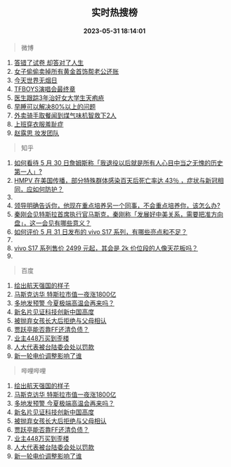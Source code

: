 <div align="center"><h2>实时热搜榜</h2><h4>2023-05-31 18:14:01</h4></div>

> 微博  

1. [答错了试卷 却答对了人生](https://s.weibo.com/weibo?q=%E7%AD%94%E9%94%99%E4%BA%86%E8%AF%95%E5%8D%B7%20%E5%8D%B4%E7%AD%94%E5%AF%B9%E4%BA%86%E4%BA%BA%E7%94%9F&t=31&band_rank=1&Refer=top)<br />
2. [女子偷偷卖掉所有黄金首饰帮老公还账](https://s.weibo.com/weibo?q=%23%E5%A5%B3%E5%AD%90%E5%81%B7%E5%81%B7%E5%8D%96%E6%8E%89%E6%89%80%E6%9C%89%E9%BB%84%E9%87%91%E9%A6%96%E9%A5%B0%E5%B8%AE%E8%80%81%E5%85%AC%E8%BF%98%E8%B4%A6%23&t=31&band_rank=2&Refer=top)<br />
3. [今天世界无烟日](https://s.weibo.com/weibo?q=%23%E4%BB%8A%E5%A4%A9%E4%B8%96%E7%95%8C%E6%97%A0%E7%83%9F%E6%97%A5%23&t=31&band_rank=3&Refer=top)<br />
4. [TFBOYS演唱会最终章](https://s.weibo.com/weibo?q=%23TFBOYS%E6%BC%94%E5%94%B1%E4%BC%9A%E6%9C%80%E7%BB%88%E7%AB%A0%23&t=31&band_rank=4&Refer=top)<br />
5. [医生跟踪3年治好女大学生天疱疮](https://s.weibo.com/weibo?q=%23%E5%8C%BB%E7%94%9F%E8%B7%9F%E8%B8%AA3%E5%B9%B4%E6%B2%BB%E5%A5%BD%E5%A5%B3%E5%A4%A7%E5%AD%A6%E7%94%9F%E5%A4%A9%E7%96%B1%E7%96%AE%23&t=31&band_rank=5&Refer=top)<br />
6. [早睡可以解决80%以上的问题](https://s.weibo.com/weibo?q=%E6%97%A9%E7%9D%A1%E5%8F%AF%E4%BB%A5%E8%A7%A3%E5%86%B380%25%E4%BB%A5%E4%B8%8A%E7%9A%84%E9%97%AE%E9%A2%98&t=31&band_rank=6&Refer=top)<br />
7. [外卖骑手取餐闻到煤气味机智救下2人](https://s.weibo.com/weibo?q=%23%E5%A4%96%E5%8D%96%E9%AA%91%E6%89%8B%E5%8F%96%E9%A4%90%E9%97%BB%E5%88%B0%E7%85%A4%E6%B0%94%E5%91%B3%E6%9C%BA%E6%99%BA%E6%95%91%E4%B8%8B2%E4%BA%BA%23&t=31&band_rank=7&Refer=top)<br />
8. [上班穿衣服羞耻症](https://s.weibo.com/weibo?q=%E4%B8%8A%E7%8F%AD%E7%A9%BF%E8%A1%A3%E6%9C%8D%E7%BE%9E%E8%80%BB%E7%97%87&t=31&band_rank=8&Refer=top)<br />
9. [赵露思 妆发团队](https://s.weibo.com/weibo?q=%E8%B5%B5%E9%9C%B2%E6%80%9D%20%E5%A6%86%E5%8F%91%E5%9B%A2%E9%98%9F&t=31&band_rank=9&Refer=top)<br />

> 知乎  

1. [如何看待 5 月 30 日詹姆斯称「我退役以后就是所有人心目中当之无愧的历史第一人」?](https://www.zhihu.com/question/603812096)<br />
2. [HMPV 在美国传播，部分特殊群体感染百天后死亡率达 43％ ，症状与新冠相同，应如何防护？](https://www.zhihu.com/question/603980078)<br />
3. []()<br />
4. [领导明确告诉你，他现在重点培养另一个同事，不会重点培养你，该怎么办?](https://www.zhihu.com/question/603488937)<br />
5. [秦刚会见特斯拉首席执行官马斯克，秦刚称「发展好中美关系，需要把准方向盘」，这一会见有哪些意义？](https://www.zhihu.com/question/603879051)<br />
6. [如何评价 5 月 31 日发布的 vivo S17 系列，有哪些亮点和不足？](https://www.zhihu.com/question/604002176)<br />
7. []()<br />
8. [vivo S17 系列售价 2499 元起，其会是 2k 价位段的人像天花板吗？](https://www.zhihu.com/question/604028320)<br />
9. []()<br />

> 百度  

1. [绘出航天强国的样子](https://www.baidu.com/s?wd=%E7%BB%98%E5%87%BA%E8%88%AA%E5%A4%A9%E5%BC%BA%E5%9B%BD%E7%9A%84%E6%A0%B7%E5%AD%90&sa=fyb_news&rsv_dl=fyb_news)<br />
2. [马斯克访华 特斯拉市值一夜涨1800亿](https://www.baidu.com/s?wd=%E9%A9%AC%E6%96%AF%E5%85%8B%E8%AE%BF%E5%8D%8E+%E7%89%B9%E6%96%AF%E6%8B%89%E5%B8%82%E5%80%BC%E4%B8%80%E5%A4%9C%E6%B6%A81800%E4%BA%BF&sa=fyb_news&rsv_dl=fyb_news)<br />
3. [多地发预警 今夏极端高温会再来吗？](https://www.baidu.com/s?wd=%E5%A4%9A%E5%9C%B0%E5%8F%91%E9%A2%84%E8%AD%A6+%E4%BB%8A%E5%A4%8F%E6%9E%81%E7%AB%AF%E9%AB%98%E6%B8%A9%E4%BC%9A%E5%86%8D%E6%9D%A5%E5%90%97%EF%BC%9F&sa=fyb_news&rsv_dl=fyb_news)<br />
4. [新名片见证科技创新中国高度](https://www.baidu.com/s?wd=%E6%96%B0%E5%90%8D%E7%89%87%E8%A7%81%E8%AF%81%E7%A7%91%E6%8A%80%E5%88%9B%E6%96%B0%E4%B8%AD%E5%9B%BD%E9%AB%98%E5%BA%A6&sa=fyb_news&rsv_dl=fyb_news)<br />
5. [被抛弃女孩长大后拒绝与父母相认](https://www.baidu.com/s?wd=%E8%A2%AB%E6%8A%9B%E5%BC%83%E5%A5%B3%E5%AD%A9%E9%95%BF%E5%A4%A7%E5%90%8E%E6%8B%92%E7%BB%9D%E4%B8%8E%E7%88%B6%E6%AF%8D%E7%9B%B8%E8%AE%A4&sa=fyb_news&rsv_dl=fyb_news)<br />
6. [贾跃亭能否靠FF还清负债？](https://www.baidu.com/s?wd=%E8%B4%BE%E8%B7%83%E4%BA%AD%E8%83%BD%E5%90%A6%E9%9D%A0FF%E8%BF%98%E6%B8%85%E8%B4%9F%E5%80%BA%EF%BC%9F&sa=fyb_news&rsv_dl=fyb_news)<br />
7. [业主448万买到歪楼](https://www.baidu.com/s?wd=%E4%B8%9A%E4%B8%BB448%E4%B8%87%E4%B9%B0%E5%88%B0%E6%AD%AA%E6%A5%BC&sa=fyb_news&rsv_dl=fyb_news)<br />
8. [人大代表被台陆委会处以罚款](https://www.baidu.com/s?wd=%E4%BA%BA%E5%A4%A7%E4%BB%A3%E8%A1%A8%E8%A2%AB%E5%8F%B0%E9%99%86%E5%A7%94%E4%BC%9A%E5%A4%84%E4%BB%A5%E7%BD%9A%E6%AC%BE&sa=fyb_news&rsv_dl=fyb_news)<br />
9. [新一轮电价调整影响了谁](https://www.baidu.com/s?wd=%E6%96%B0%E4%B8%80%E8%BD%AE%E7%94%B5%E4%BB%B7%E8%B0%83%E6%95%B4%E5%BD%B1%E5%93%8D%E4%BA%86%E8%B0%81&sa=fyb_news&rsv_dl=fyb_news)<br />

> 哔哩哔哩  

1. [绘出航天强国的样子](https://www.baidu.com/s?wd=%E7%BB%98%E5%87%BA%E8%88%AA%E5%A4%A9%E5%BC%BA%E5%9B%BD%E7%9A%84%E6%A0%B7%E5%AD%90&sa=fyb_news&rsv_dl=fyb_news)<br />
2. [马斯克访华 特斯拉市值一夜涨1800亿](https://www.baidu.com/s?wd=%E9%A9%AC%E6%96%AF%E5%85%8B%E8%AE%BF%E5%8D%8E+%E7%89%B9%E6%96%AF%E6%8B%89%E5%B8%82%E5%80%BC%E4%B8%80%E5%A4%9C%E6%B6%A81800%E4%BA%BF&sa=fyb_news&rsv_dl=fyb_news)<br />
3. [多地发预警 今夏极端高温会再来吗？](https://www.baidu.com/s?wd=%E5%A4%9A%E5%9C%B0%E5%8F%91%E9%A2%84%E8%AD%A6+%E4%BB%8A%E5%A4%8F%E6%9E%81%E7%AB%AF%E9%AB%98%E6%B8%A9%E4%BC%9A%E5%86%8D%E6%9D%A5%E5%90%97%EF%BC%9F&sa=fyb_news&rsv_dl=fyb_news)<br />
4. [新名片见证科技创新中国高度](https://www.baidu.com/s?wd=%E6%96%B0%E5%90%8D%E7%89%87%E8%A7%81%E8%AF%81%E7%A7%91%E6%8A%80%E5%88%9B%E6%96%B0%E4%B8%AD%E5%9B%BD%E9%AB%98%E5%BA%A6&sa=fyb_news&rsv_dl=fyb_news)<br />
5. [被抛弃女孩长大后拒绝与父母相认](https://www.baidu.com/s?wd=%E8%A2%AB%E6%8A%9B%E5%BC%83%E5%A5%B3%E5%AD%A9%E9%95%BF%E5%A4%A7%E5%90%8E%E6%8B%92%E7%BB%9D%E4%B8%8E%E7%88%B6%E6%AF%8D%E7%9B%B8%E8%AE%A4&sa=fyb_news&rsv_dl=fyb_news)<br />
6. [贾跃亭能否靠FF还清负债？](https://www.baidu.com/s?wd=%E8%B4%BE%E8%B7%83%E4%BA%AD%E8%83%BD%E5%90%A6%E9%9D%A0FF%E8%BF%98%E6%B8%85%E8%B4%9F%E5%80%BA%EF%BC%9F&sa=fyb_news&rsv_dl=fyb_news)<br />
7. [业主448万买到歪楼](https://www.baidu.com/s?wd=%E4%B8%9A%E4%B8%BB448%E4%B8%87%E4%B9%B0%E5%88%B0%E6%AD%AA%E6%A5%BC&sa=fyb_news&rsv_dl=fyb_news)<br />
8. [人大代表被台陆委会处以罚款](https://www.baidu.com/s?wd=%E4%BA%BA%E5%A4%A7%E4%BB%A3%E8%A1%A8%E8%A2%AB%E5%8F%B0%E9%99%86%E5%A7%94%E4%BC%9A%E5%A4%84%E4%BB%A5%E7%BD%9A%E6%AC%BE&sa=fyb_news&rsv_dl=fyb_news)<br />
9. [新一轮电价调整影响了谁](https://www.baidu.com/s?wd=%E6%96%B0%E4%B8%80%E8%BD%AE%E7%94%B5%E4%BB%B7%E8%B0%83%E6%95%B4%E5%BD%B1%E5%93%8D%E4%BA%86%E8%B0%81&sa=fyb_news&rsv_dl=fyb_news)<br />
